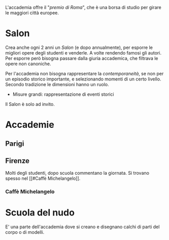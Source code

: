 L'accademia offre il "*premio di Roma*", che è una borsa di studio per girare le maggiori città europee.
# Salon
Crea anche ogni 2 anni un *Salon* (e dopo annualmente), per esporre le migliori opere degli studenti e venderle. A volte rendendo famosi gli autori. Per esporre però bisogna passare dalla giuria accademica, che filtrava le opere non canoniche.

Per l'accademia non bisogna rappresentare la *contemporaneità*, se non per un episodio storico importante, e selezionando momenti di un certo livello.
Secondo tradizione le dimensioni hanno un ruolo.
- Misure grandi: rappresentazione di eventi storici

Il Salon è solo ad invito.
# Accademie
## Parigi
## Firenze
Molti degli studenti, dopo scuola commentano la giornata.
Si trovano spesso nel [[#Caffè Michelangelo]].
### Caffè Michelangelo

# Scuola del nudo
E' una parte dell'accademia dove si creano e disegnano calchi di parti del corpo o di modelli.